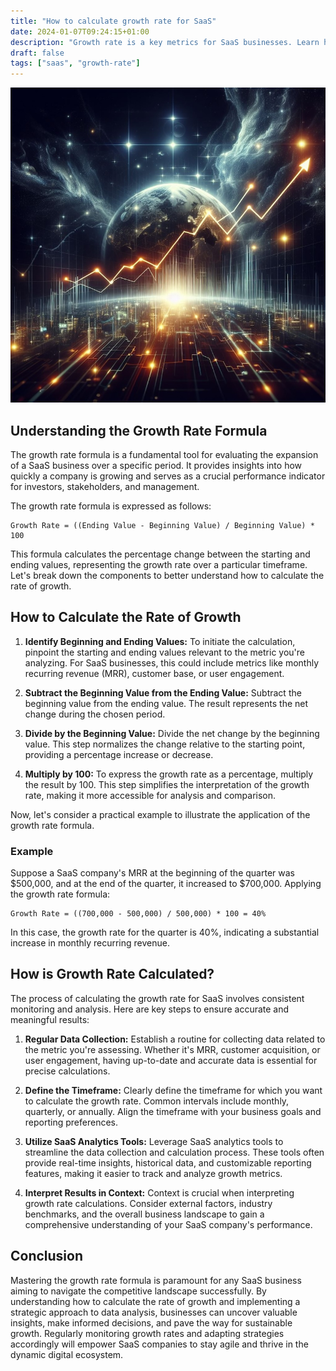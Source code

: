 ```yaml
---
title: "How to calculate growth rate for SaaS"
date: 2024-01-07T09:24:15+01:00
description: "Growth rate is a key metrics for SaaS businesses. Learn how to calculate growth rate for SaaS and how to use it to make better decisions."
draft: false
tags: ["saas", "growth-rate"]
---
```



![upward trending chart floating in space](/img/growth-rate.jpeg)

## Understanding the Growth Rate Formula

The growth rate formula is a fundamental tool for evaluating the expansion of a SaaS business over a specific period. It provides insights into how quickly a company is growing and serves as a crucial performance indicator for investors, stakeholders, and management.

The growth rate formula is expressed as follows:

```
Growth Rate = ((Ending Value - Beginning Value) / Beginning Value) * 100
```

This formula calculates the percentage change between the starting and ending values, representing the growth rate over a particular timeframe. Let's break down the components to better understand how to calculate the rate of growth.

## How to Calculate the Rate of Growth

1. **Identify Beginning and Ending Values:**
   To initiate the calculation, pinpoint the starting and ending values relevant to the metric you're analyzing. For SaaS businesses, this could include metrics like monthly recurring revenue (MRR), customer base, or user engagement.

2. **Subtract the Beginning Value from the Ending Value:**
   Subtract the beginning value from the ending value. The result represents the net change during the chosen period.

3. **Divide by the Beginning Value:**
   Divide the net change by the beginning value. This step normalizes the change relative to the starting point, providing a percentage increase or decrease.

4. **Multiply by 100:**
   To express the growth rate as a percentage, multiply the result by 100. This step simplifies the interpretation of the growth rate, making it more accessible for analysis and comparison.

Now, let's consider a practical example to illustrate the application of the growth rate formula.

### Example

Suppose a SaaS company's MRR at the beginning of the quarter was $500,000, and at the end of the quarter, it increased to $700,000. Applying the growth rate formula:

```
Growth Rate = ((700,000 - 500,000) / 500,000) * 100 = 40%
```

In this case, the growth rate for the quarter is 40%, indicating a substantial increase in monthly recurring revenue.

## How is Growth Rate Calculated?

The process of calculating the growth rate for SaaS involves consistent monitoring and analysis. Here are key steps to ensure accurate and meaningful results:

1. **Regular Data Collection:**
   Establish a routine for collecting data related to the metric you're assessing. Whether it's MRR, customer acquisition, or user engagement, having up-to-date and accurate data is essential for precise calculations.

2. **Define the Timeframe:**
   Clearly define the timeframe for which you want to calculate the growth rate. Common intervals include monthly, quarterly, or annually. Align the timeframe with your business goals and reporting preferences.

3. **Utilize SaaS Analytics Tools:**
   Leverage SaaS analytics tools to streamline the data collection and calculation process. These tools often provide real-time insights, historical data, and customizable reporting features, making it easier to track and analyze growth metrics.

4. **Interpret Results in Context:**
   Context is crucial when interpreting growth rate calculations. Consider external factors, industry benchmarks, and the overall business landscape to gain a comprehensive understanding of your SaaS company's performance.

## Conclusion

Mastering the growth rate formula is paramount for any SaaS business aiming to navigate the competitive landscape successfully. By understanding how to calculate the rate of growth and implementing a strategic approach to data analysis, businesses can uncover valuable insights, make informed decisions, and pave the way for sustainable growth. Regularly monitoring growth rates and adapting strategies accordingly will empower SaaS companies to stay agile and thrive in the dynamic digital ecosystem.